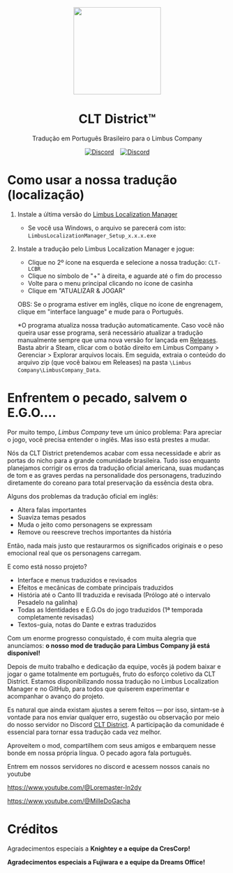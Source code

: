 <div align="center">
<a href="https://github.com/Eike-Felipe/LimbusCompanyBrazilianTranslationTeam">
   <img src="https://github.com/user-attachments/assets/ad72ac35-21f9-4b47-a578-20affbe558fb" width="200" height="200" />
</a>
   
# CLT District™
Tradução em Português Brasileiro para o Limbus Company


[![Discord](https://img.shields.io/badge/Servidor%20Brasileiro%20de%20Limbus%20Company-641E16?style=plastic&logo=discord&logoColor=473DBF&link=https://discord.com/invite/limbus-brasil)](https://discord.com/invite/limbus-brasil) &ensp; [![Discord](https://img.shields.io/badge/CLT%20District-641E16?style=plastic&logo=discord&logoColor=473DBF&link=https://discord.gg/5BF7pnj8pE)](https://discord.gg/5BF7pnj8pE)
</div>


# Como usar a nossa tradução (localização)

1. Instale a última versão do [Limbus Localization Manager](https://github.com/kimght/LimbusLocalizationManager/releases)
   - Se você usa Windows, o arquivo se parecerá com isto: `LimbusLocalizationManager_Setup_x.x.x.exe`
     
2. Instale a tradução pelo Limbus Localization Manager e jogue:
   - Clique no 2º ícone na esquerda e selecione a nossa tradução: `CLT-LCBR`
   - Clique no símbolo de "+" à direita, e aguarde até o fim do processo
   - Volte para o menu principal clicando no ícone de casinha
   - Clique em "ATUALIZAR & JOGAR"
  
   OBS: Se o programa estiver em inglês, clique no ícone de engrenagem, clique em "interface language" e mude para o Português.

   *O programa atualiza nossa tradução automaticamente. Caso você não queira usar esse programa, será necessário atualizar a tradução manualmente sempre que uma nova versão for lançada em [Releases](https://github.com/Eike-Felipe/CLT-District_Limbus-Brasil/releases). Basta abrir a Steam, clicar com o botão direito em Limbus Company > Gerenciar > Explorar arquivos locais. Em seguida, extraia o conteúdo do arquivo zip (que você baixou em Releases) na pasta `\Limbus Company\LimbusCompany_Data`.

# Enfrentem o pecado, salvem o E.G.O....

Por muito tempo, *Limbus Company* teve um único problema: Para apreciar o jogo, você precisa entender o inglês. Mas isso está prestes a mudar.

Nós da CLT District pretendemos acabar com essa necessidade e abrir as portas do nicho para a grande comunidade brasileira. Tudo isso enquanto planejamos corrigir os erros da tradução oficial americana, suas mudanças de tom e as graves perdas na personalidade dos personagens, traduzindo diretamente do coreano para total preservação da essência desta obra.

Alguns dos problemas da tradução oficial em inglês:

- Altera falas importantes
- Suaviza temas pesados
- Muda o jeito como personagens se expressam
- Remove ou reescreve trechos importantes da história

Então, nada mais justo que restaurarmos os significados originais e o peso emocional real que os personagens carregam.

E como está nosso projeto?

- Interface e menus traduzidos e revisados
- Efeitos e mecânicas de combate principais traduzidos
- História até o Canto III traduzida e revisada (Prólogo até o intervalo Pesadelo na galinha)
- Todas as Identidades e E.G.Os do jogo traduzidos (1ª temporada completamente revisadas)
- Textos-guia, notas do Dante e extras traduzidos

Com um enorme progresso conquistado, é com muita alegria que anunciamos: **o nosso mod de tradução para Limbus Company já está disponível!**

Depois de muito trabalho e dedicação da equipe, vocês já podem baixar e jogar o game totalmente em português, fruto do esforço coletivo da CLT District. Estamos disponibilizando nossa tradução no Limbus Localization Manager e no GitHub, para todos que quiserem experimentar e acompanhar o avanço do projeto.

Es natural que ainda existam ajustes a serem feitos — por isso, sintam-se à vontade para nos enviar qualquer erro, sugestão ou observação por meio do nosso servidor no Discord [CLT District](https://discord.gg/5BF7pnj8pE). A participação da comunidade é essencial para tornar essa tradução cada vez melhor.

Aproveitem o mod, compartilhem com seus amigos e embarquem nesse bonde em nossa própria língua.
O pecado agora fala português.

Entrem em nossos servidores no discord e acessem nossos canais no youtube

https://www.youtube.com/@Loremaster-ln2dy

https://www.youtube.com/@MilleDoGacha

# Créditos
Agradecimentos especiais a <b>Knightey<b> e a equipe da CresCorp!

Agradecimentos especiais a <b>Fujiwara<b> e a equipe da Dreams Office!

